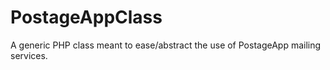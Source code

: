 PostageAppClass
===============

A generic PHP class meant to ease/abstract the use of PostageApp mailing services.